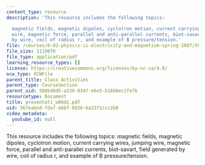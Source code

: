 ```yaml
---
content_type: resource
description: 'This resource includes the following topics:

  magnetic fields, magnetic dipoles, cyclotron motion, current carrying wires, jumping
  wire, magnetic force, parallel and anti-parallel currents, biot-savart, field generated
  by wire, coil of radius r, and example of B pressure/tension.'
file: /courses/8-02-physics-ii-electricity-and-magnetism-spring-2007/567eabedfdafebbf8936ba23f1ccc2b8_presentati_w06d2.pdf
file_size: 1119076
file_type: application/pdf
learning_resource_types: []
license: https://creativecommons.org/licenses/by-nc-sa/4.0/
ocw_type: OCWFile
parent_title: Class Activities
parent_type: CourseSection
parent_uid: 588b48d5-a339-0347-e6e5-b16b0ec1fe7b
resourcetype: Document
title: presentati_w06d2.pdf
uid: 567eabed-fdaf-ebbf-8936-ba23f1ccc2b8
video_metadata:
  youtube_id: null
---
```

This resource includes the following topics:
magnetic fields, magnetic dipoles, cyclotron motion, current carrying wires, jumping wire, magnetic force, parallel and anti-parallel currents, biot-savart, field generated by wire, coil of radius r, and example of B pressure/tension.